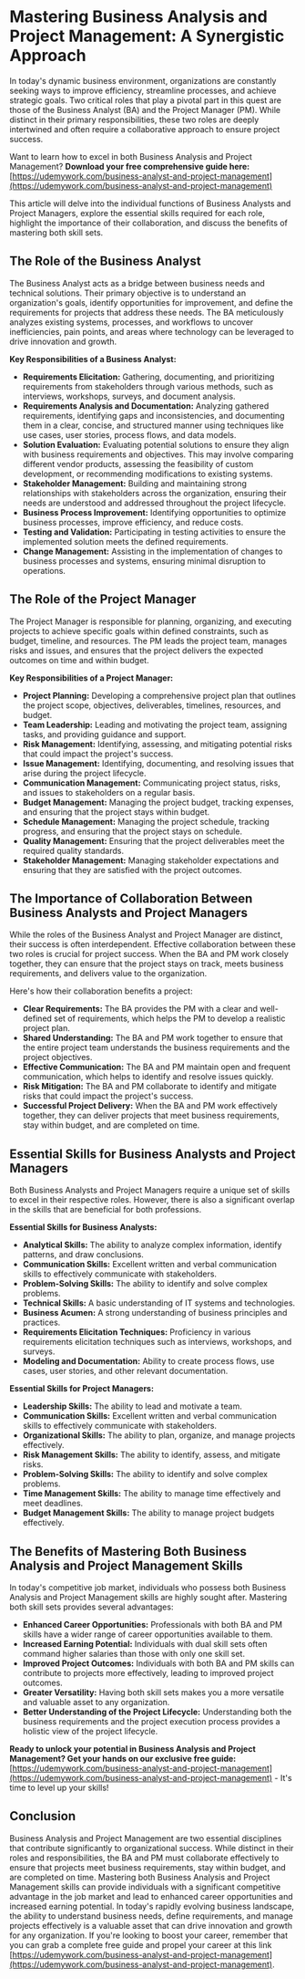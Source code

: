 # Mastering Business Analysis and Project Management: A Synergistic Approach

In today's dynamic business environment, organizations are constantly seeking ways to improve efficiency, streamline processes, and achieve strategic goals. Two critical roles that play a pivotal part in this quest are those of the Business Analyst (BA) and the Project Manager (PM). While distinct in their primary responsibilities, these two roles are deeply intertwined and often require a collaborative approach to ensure project success.

Want to learn how to excel in both Business Analysis and Project Management? **Download your free comprehensive guide here:** [https://udemywork.com/business-analyst-and-project-management](https://udemywork.com/business-analyst-and-project-management)

This article will delve into the individual functions of Business Analysts and Project Managers, explore the essential skills required for each role, highlight the importance of their collaboration, and discuss the benefits of mastering both skill sets.

## The Role of the Business Analyst

The Business Analyst acts as a bridge between business needs and technical solutions. Their primary objective is to understand an organization's goals, identify opportunities for improvement, and define the requirements for projects that address these needs. The BA meticulously analyzes existing systems, processes, and workflows to uncover inefficiencies, pain points, and areas where technology can be leveraged to drive innovation and growth.

**Key Responsibilities of a Business Analyst:**

*   **Requirements Elicitation:** Gathering, documenting, and prioritizing requirements from stakeholders through various methods, such as interviews, workshops, surveys, and document analysis.
*   **Requirements Analysis and Documentation:** Analyzing gathered requirements, identifying gaps and inconsistencies, and documenting them in a clear, concise, and structured manner using techniques like use cases, user stories, process flows, and data models.
*   **Solution Evaluation:** Evaluating potential solutions to ensure they align with business requirements and objectives. This may involve comparing different vendor products, assessing the feasibility of custom development, or recommending modifications to existing systems.
*   **Stakeholder Management:** Building and maintaining strong relationships with stakeholders across the organization, ensuring their needs are understood and addressed throughout the project lifecycle.
*   **Business Process Improvement:** Identifying opportunities to optimize business processes, improve efficiency, and reduce costs.
*   **Testing and Validation:** Participating in testing activities to ensure the implemented solution meets the defined requirements.
*   **Change Management:** Assisting in the implementation of changes to business processes and systems, ensuring minimal disruption to operations.

## The Role of the Project Manager

The Project Manager is responsible for planning, organizing, and executing projects to achieve specific goals within defined constraints, such as budget, timeline, and resources. The PM leads the project team, manages risks and issues, and ensures that the project delivers the expected outcomes on time and within budget.

**Key Responsibilities of a Project Manager:**

*   **Project Planning:** Developing a comprehensive project plan that outlines the project scope, objectives, deliverables, timelines, resources, and budget.
*   **Team Leadership:** Leading and motivating the project team, assigning tasks, and providing guidance and support.
*   **Risk Management:** Identifying, assessing, and mitigating potential risks that could impact the project's success.
*   **Issue Management:** Identifying, documenting, and resolving issues that arise during the project lifecycle.
*   **Communication Management:** Communicating project status, risks, and issues to stakeholders on a regular basis.
*   **Budget Management:** Managing the project budget, tracking expenses, and ensuring that the project stays within budget.
*   **Schedule Management:** Managing the project schedule, tracking progress, and ensuring that the project stays on schedule.
*   **Quality Management:** Ensuring that the project deliverables meet the required quality standards.
*   **Stakeholder Management:** Managing stakeholder expectations and ensuring that they are satisfied with the project outcomes.

## The Importance of Collaboration Between Business Analysts and Project Managers

While the roles of the Business Analyst and Project Manager are distinct, their success is often interdependent. Effective collaboration between these two roles is crucial for project success. When the BA and PM work closely together, they can ensure that the project stays on track, meets business requirements, and delivers value to the organization.

Here's how their collaboration benefits a project:

*   **Clear Requirements:** The BA provides the PM with a clear and well-defined set of requirements, which helps the PM to develop a realistic project plan.
*   **Shared Understanding:** The BA and PM work together to ensure that the entire project team understands the business requirements and the project objectives.
*   **Effective Communication:** The BA and PM maintain open and frequent communication, which helps to identify and resolve issues quickly.
*   **Risk Mitigation:** The BA and PM collaborate to identify and mitigate risks that could impact the project's success.
*   **Successful Project Delivery:** When the BA and PM work effectively together, they can deliver projects that meet business requirements, stay within budget, and are completed on time.

## Essential Skills for Business Analysts and Project Managers

Both Business Analysts and Project Managers require a unique set of skills to excel in their respective roles. However, there is also a significant overlap in the skills that are beneficial for both professions.

**Essential Skills for Business Analysts:**

*   **Analytical Skills:** The ability to analyze complex information, identify patterns, and draw conclusions.
*   **Communication Skills:** Excellent written and verbal communication skills to effectively communicate with stakeholders.
*   **Problem-Solving Skills:** The ability to identify and solve complex problems.
*   **Technical Skills:** A basic understanding of IT systems and technologies.
*   **Business Acumen:** A strong understanding of business principles and practices.
*   **Requirements Elicitation Techniques:** Proficiency in various requirements elicitation techniques such as interviews, workshops, and surveys.
*   **Modeling and Documentation:** Ability to create process flows, use cases, user stories, and other relevant documentation.

**Essential Skills for Project Managers:**

*   **Leadership Skills:** The ability to lead and motivate a team.
*   **Communication Skills:** Excellent written and verbal communication skills to effectively communicate with stakeholders.
*   **Organizational Skills:** The ability to plan, organize, and manage projects effectively.
*   **Risk Management Skills:** The ability to identify, assess, and mitigate risks.
*   **Problem-Solving Skills:** The ability to identify and solve complex problems.
*   **Time Management Skills:** The ability to manage time effectively and meet deadlines.
*   **Budget Management Skills:** The ability to manage project budgets effectively.

## The Benefits of Mastering Both Business Analysis and Project Management Skills

In today's competitive job market, individuals who possess both Business Analysis and Project Management skills are highly sought after. Mastering both skill sets provides several advantages:

*   **Enhanced Career Opportunities:** Professionals with both BA and PM skills have a wider range of career opportunities available to them.
*   **Increased Earning Potential:** Individuals with dual skill sets often command higher salaries than those with only one skill set.
*   **Improved Project Outcomes:** Individuals with both BA and PM skills can contribute to projects more effectively, leading to improved project outcomes.
*   **Greater Versatility:** Having both skill sets makes you a more versatile and valuable asset to any organization.
*   **Better Understanding of the Project Lifecycle:** Understanding both the business requirements and the project execution process provides a holistic view of the project lifecycle.

**Ready to unlock your potential in Business Analysis and Project Management? Get your hands on our exclusive free guide:** [https://udemywork.com/business-analyst-and-project-management](https://udemywork.com/business-analyst-and-project-management) - It's time to level up your skills!

## Conclusion

Business Analysis and Project Management are two essential disciplines that contribute significantly to organizational success. While distinct in their roles and responsibilities, the BA and PM must collaborate effectively to ensure that projects meet business requirements, stay within budget, and are completed on time. Mastering both Business Analysis and Project Management skills can provide individuals with a significant competitive advantage in the job market and lead to enhanced career opportunities and increased earning potential. In today's rapidly evolving business landscape, the ability to understand business needs, define requirements, and manage projects effectively is a valuable asset that can drive innovation and growth for any organization. If you're looking to boost your career, remember that you can grab a complete free guide and propel your career at this link [https://udemywork.com/business-analyst-and-project-management](https://udemywork.com/business-analyst-and-project-management).
